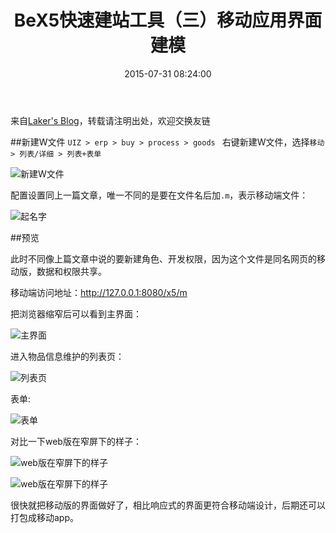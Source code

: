 ﻿---
layout: post
title:  BeX5快速建站工具（三）移动应用界面建模
date:   2015-07-31 08:24:00
category: [ERP,BeX5]
tags: [ERP,BeX5,Web,HTML5,BootStrap]
---

来自[Laker's Blog][1]，转载请注明出处，欢迎交换友链

##新建W文件
`UIZ > erp > buy > process > goods ` 右键新建W文件，选择`移动 > 列表/详细 > 列表+表单 ` 

<!--more-->

![新建W文件][2]

配置设置同上一篇文章，唯一不同的是要在文件名后加`.m`，表示移动端文件：

![起名字][3]

##预览

此时不同像上篇文章中说的要新建角色、开发权限，因为这个文件是同名网页的移动版，数据和权限共享。

移动端访问地址：http://127.0.0.1:8080/x5/m

把浏览器缩窄后可以看到主界面：

![主界面][4]

进入物品信息维护的列表页：

![列表页][5]

表单:

![表单][6]

对比一下web版在窄屏下的样子：

![web版在窄屏下的样子][7]

![web版在窄屏下的样子][8]

很快就把移动版的界面做好了，相比响应式的界面更符合移动端设计，后期还可以打包成移动app。


  [1]: http://77g54f.com1.z0.glb.clouddn.com/QQ20150729100950.png?imageView2/1/q/100|watermark/1/image/aHR0cDovLzc3ZzU0Zi5jb20xLnowLmdsYi5jbG91ZGRuLmNvbS9sYWtlcjEucG5n/dissolve/100/gravity/South/dy/10
  [2]: http://77g54f.com1.z0.glb.clouddn.com/QQ20150729100950.png?imageView2/1/q/100|watermark/1/image/aHR0cDovLzc3ZzU0Zi5jb20xLnowLmdsYi5jbG91ZGRuLmNvbS9sYWtlcjEucG5n/dissolve/100/gravity/South/dy/10
  [3]: http://77g54f.com1.z0.glb.clouddn.com/QQ20150729101058.png?imageView2/1/q/100|watermark/1/image/aHR0cDovLzc3ZzU0Zi5jb20xLnowLmdsYi5jbG91ZGRuLmNvbS9sYWtlcjEucG5n/dissolve/100/gravity/South/dy/10
  [4]: http://77g54f.com1.z0.glb.clouddn.com/QQ20150729101213.png?imageView2/1/q/100|watermark/1/image/aHR0cDovLzc3ZzU0Zi5jb20xLnowLmdsYi5jbG91ZGRuLmNvbS9sYWtlcjEucG5n/dissolve/100/gravity/South/dy/10
  [5]: http://77g54f.com1.z0.glb.clouddn.com/QQ20150729101551.png?imageView2/1/q/100|watermark/1/image/aHR0cDovLzc3ZzU0Zi5jb20xLnowLmdsYi5jbG91ZGRuLmNvbS9sYWtlcjEucG5n/dissolve/100/gravity/South/dy/10
  [6]: http://77g54f.com1.z0.glb.clouddn.com/QQ20150729101606.png?imageView2/1/q/100|watermark/1/image/aHR0cDovLzc3ZzU0Zi5jb20xLnowLmdsYi5jbG91ZGRuLmNvbS9sYWtlcjEucG5n/dissolve/100/gravity/South/dy/10
  [7]: http://77g54f.com1.z0.glb.clouddn.com/QQ20150729101659.png?imageView2/1/q/100|watermark/1/image/aHR0cDovLzc3ZzU0Zi5jb20xLnowLmdsYi5jbG91ZGRuLmNvbS9sYWtlcjEucG5n/dissolve/100/gravity/South/dy/10
  [8]: http://77g54f.com1.z0.glb.clouddn.com/QQ20150729101736.png?imageView2/1/q/100|watermark/1/image/aHR0cDovLzc3ZzU0Zi5jb20xLnowLmdsYi5jbG91ZGRuLmNvbS9sYWtlcjEucG5n/dissolve/100/gravity/South/dy/10